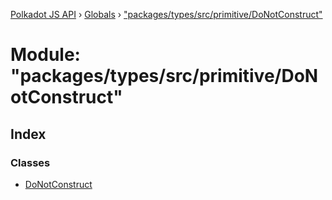 [Polkadot JS API](../README.md) › [Globals](../globals.md) › ["packages/types/src/primitive/DoNotConstruct"](_packages_types_src_primitive_donotconstruct_.md)

# Module: "packages/types/src/primitive/DoNotConstruct"

## Index

### Classes

* [DoNotConstruct](../classes/_packages_types_src_primitive_donotconstruct_.donotconstruct.md)
